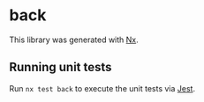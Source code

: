 # back

This library was generated with [Nx](https://nx.dev).

## Running unit tests

Run `nx test back` to execute the unit tests via [Jest](https://jestjs.io).

